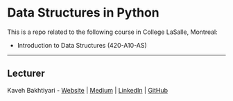 # Data Structures in Python

This is a repo related to the following course in College LaSalle, Montreal:

- Introduction to Data Structures (420-A10-AS)

___
## Lecturer
Kaveh Bakhtiyari - [Website](http://bakhtiyari.com) | [Medium](https://medium.com/@bakhtiyari)
  | [LinkedIn](https://www.linkedin.com/in/bakhtiyari) | [GitHub](https://github.com/kavehbc)
